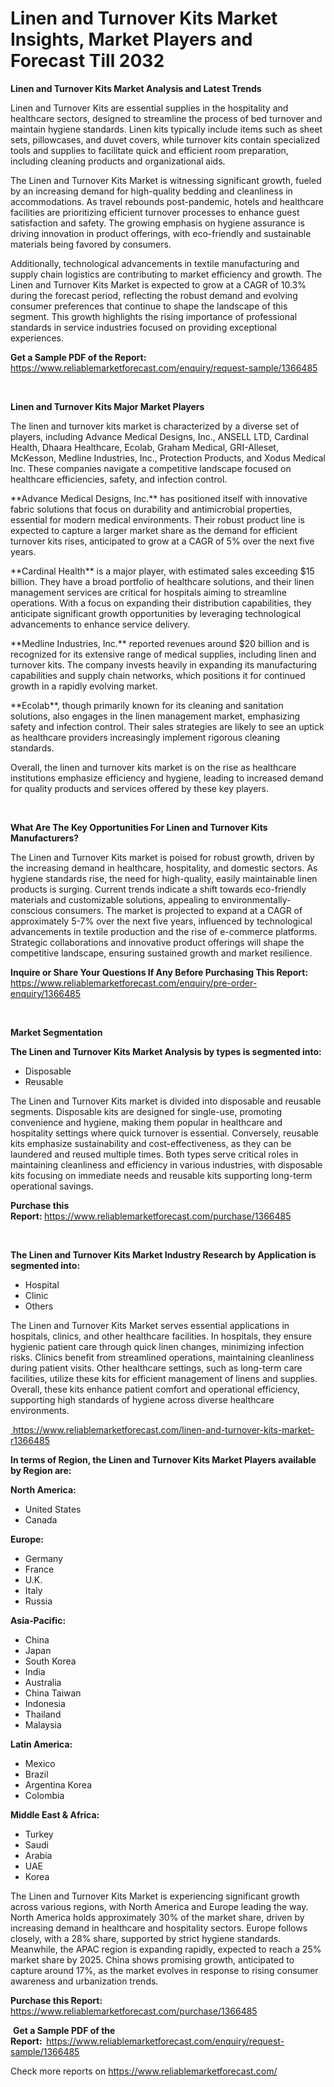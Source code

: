 <p><h1>Linen and Turnover Kits Market Insights, Market Players and Forecast Till 2032</h1></p><p><strong>Linen and Turnover Kits Market Analysis and Latest Trends</strong></p>
<p><p>Linen and Turnover Kits are essential supplies in the hospitality and healthcare sectors, designed to streamline the process of bed turnover and maintain hygiene standards. Linen kits typically include items such as sheet sets, pillowcases, and duvet covers, while turnover kits contain specialized tools and supplies to facilitate quick and efficient room preparation, including cleaning products and organizational aids.</p><p>The Linen and Turnover Kits Market is witnessing significant growth, fueled by an increasing demand for high-quality bedding and cleanliness in accommodations. As travel rebounds post-pandemic, hotels and healthcare facilities are prioritizing efficient turnover processes to enhance guest satisfaction and safety. The growing emphasis on hygiene assurance is driving innovation in product offerings, with eco-friendly and sustainable materials being favored by consumers.</p><p>Additionally, technological advancements in textile manufacturing and supply chain logistics are contributing to market efficiency and growth. The Linen and Turnover Kits Market is expected to grow at a CAGR of 10.3% during the forecast period, reflecting the robust demand and evolving consumer preferences that continue to shape the landscape of this segment. This growth highlights the rising importance of professional standards in service industries focused on providing exceptional experiences.</p></p>
<p><strong>Get a Sample PDF of the Report:&nbsp;</strong> <a href="https://www.reliablemarketforecast.com/enquiry/request-sample/1366485?utm_campaign=3567&utm_medium=2&utm_source=Github&utm_content=ia&utm_term=22032025&utm_id=linen-and-turnover-kits">https://www.reliablemarketforecast.com/enquiry/request-sample/1366485</a></p>
<p>&nbsp;</p>
<p><strong>Linen and Turnover Kits Major Market Players</strong></p>
<p><p>The linen and turnover kits market is characterized by a diverse set of players, including Advance Medical Designs, Inc., ANSELL LTD, Cardinal Health, Dhaara Healthcare, Ecolab, Graham Medical, GRI-Alleset, McKesson, Medline Industries, Inc., Protection Products, and Xodus Medical Inc. These companies navigate a competitive landscape focused on healthcare efficiencies, safety, and infection control.</p><p>**Advance Medical Designs, Inc.** has positioned itself with innovative fabric solutions that focus on durability and antimicrobial properties, essential for modern medical environments. Their robust product line is expected to capture a larger market share as the demand for efficient turnover kits rises, anticipated to grow at a CAGR of 5% over the next five years.</p><p>**Cardinal Health** is a major player, with estimated sales exceeding $15 billion. They have a broad portfolio of healthcare solutions, and their linen management services are critical for hospitals aiming to streamline operations. With a focus on expanding their distribution capabilities, they anticipate significant growth opportunities by leveraging technological advancements to enhance service delivery.</p><p>**Medline Industries, Inc.** reported revenues around $20 billion and is recognized for its extensive range of medical supplies, including linen and turnover kits. The company invests heavily in expanding its manufacturing capabilities and supply chain networks, which positions it for continued growth in a rapidly evolving market.</p><p>**Ecolab**, though primarily known for its cleaning and sanitation solutions, also engages in the linen management market, emphasizing safety and infection control. Their sales strategies are likely to see an uptick as healthcare providers increasingly implement rigorous cleaning standards.</p><p>Overall, the linen and turnover kits market is on the rise as healthcare institutions emphasize efficiency and hygiene, leading to increased demand for quality products and services offered by these key players.</p></p>
<p>&nbsp;</p>
<p><strong>What Are The Key Opportunities For Linen and Turnover Kits Manufacturers?</strong></p>
<p><p>The Linen and Turnover Kits market is poised for robust growth, driven by the increasing demand in healthcare, hospitality, and domestic sectors. As hygiene standards rise, the need for high-quality, easily maintainable linen products is surging. Current trends indicate a shift towards eco-friendly materials and customizable solutions, appealing to environmentally-conscious consumers. The market is projected to expand at a CAGR of approximately 5-7% over the next five years, influenced by technological advancements in textile production and the rise of e-commerce platforms. Strategic collaborations and innovative product offerings will shape the competitive landscape, ensuring sustained growth and market resilience.</p></p>
<p><strong>Inquire or Share Your Questions If Any Before Purchasing This Report:</strong> <a href="https://www.reliablemarketforecast.com/enquiry/pre-order-enquiry/1366485?utm_campaign=3567&utm_medium=2&utm_source=Github&utm_content=ia&utm_term=22032025&utm_id=linen-and-turnover-kits">https://www.reliablemarketforecast.com/enquiry/pre-order-enquiry/1366485</a></p>
<p>&nbsp;</p>
<p><strong>Market Segmentation</strong></p>
<p><strong>The Linen and Turnover Kits Market Analysis by types is segmented into:</strong></p>
<p><ul><li>Disposable</li><li>Reusable</li></ul></p>
<p><p>The Linen and Turnover Kits market is divided into disposable and reusable segments. Disposable kits are designed for single-use, promoting convenience and hygiene, making them popular in healthcare and hospitality settings where quick turnover is essential. Conversely, reusable kits emphasize sustainability and cost-effectiveness, as they can be laundered and reused multiple times. Both types serve critical roles in maintaining cleanliness and efficiency in various industries, with disposable kits focusing on immediate needs and reusable kits supporting long-term operational savings.</p></p>
<p><strong>Purchase this Report:&nbsp;</strong><a href="https://www.reliablemarketforecast.com/purchase/1366485?utm_campaign=3567&utm_medium=2&utm_source=Github&utm_content=ia&utm_term=22032025&utm_id=linen-and-turnover-kits">https://www.reliablemarketforecast.com/purchase/1366485</a></p>
<p>&nbsp;</p>
<p><strong>The Linen and Turnover Kits Market Industry Research by Application is segmented into:</strong></p>
<p><ul><li>Hospital</li><li>Clinic</li><li>Others</li></ul></p>
<p><p>The Linen and Turnover Kits Market serves essential applications in hospitals, clinics, and other healthcare facilities. In hospitals, they ensure hygienic patient care through quick linen changes, minimizing infection risks. Clinics benefit from streamlined operations, maintaining cleanliness during patient visits. Other healthcare settings, such as long-term care facilities, utilize these kits for efficient management of linens and supplies. Overall, these kits enhance patient comfort and operational efficiency, supporting high standards of hygiene across diverse healthcare environments.</p></p>
<p><a href="https://www.reliablemarketforecast.com/linen-and-turnover-kits-market-r1366485?utm_campaign=3567&utm_medium=2&utm_source=Github&utm_content=ia&utm_term=22032025&utm_id=linen-and-turnover-kits">&nbsp;https://www.reliablemarketforecast.com/linen-and-turnover-kits-market-r1366485</a></p>
<p><strong>In terms of Region, the Linen and Turnover Kits Market Players available by Region are:</strong></p>
<p>
    <p> <strong> North America: </strong>
        <ul>
            <li>United States</li>
            <li>Canada</li>
        </ul>
        </p> 
    <p> <strong> Europe: </strong>
        <ul>
            <li>Germany</li>
            <li>France</li>
            <li>U.K.</li>
            <li>Italy</li>
            <li>Russia</li>
        </ul>
        </p> 
    <p> <strong> Asia-Pacific: </strong>
        <ul>
            <li>China</li>
            <li>Japan</li>
            <li>South Korea</li>
            <li>India</li>
            <li>Australia</li>
            <li>China Taiwan</li>
            <li>Indonesia</li>
            <li>Thailand</li>
            <li>Malaysia</li>
        </ul>
        </p> 
    <p> <strong> Latin America: </strong>
        <ul>
            <li>Mexico</li>
            <li>Brazil</li>
            <li>Argentina Korea</li>
            <li>Colombia</li>
        </ul>
        </p> 
    <p> <strong> Middle East & Africa: </strong>
        <ul>
            <li>Turkey</li>
            <li>Saudi</li>
            <li>Arabia</li>
            <li>UAE</li>
            <li>Korea</li>
        </ul>
    </p>
    </p>
<p><p>The Linen and Turnover Kits Market is experiencing significant growth across various regions, with North America and Europe leading the way. North America holds approximately 30% of the market share, driven by increasing demand in healthcare and hospitality sectors. Europe follows closely, with a 28% share, supported by strict hygiene standards. Meanwhile, the APAC region is expanding rapidly, expected to reach a 25% market share by 2025. China shows promising growth, anticipated to capture around 17%, as the market evolves in response to rising consumer awareness and urbanization trends.</p></p>
<p><strong>Purchase this Report: </strong><a href="https://www.reliablemarketforecast.com/purchase/1366485?utm_campaign=3567&utm_medium=2&utm_source=Github&utm_content=ia&utm_term=22032025&utm_id=linen-and-turnover-kits">https://www.reliablemarketforecast.com/purchase/1366485</a></p>
<p>&nbsp;<strong>Get a Sample PDF of the Report:&nbsp;&nbsp;</strong><a href="https://www.reliablemarketforecast.com/enquiry/request-sample/1366485?utm_campaign=3567&utm_medium=2&utm_source=Github&utm_content=ia&utm_term=22032025&utm_id=linen-and-turnover-kits">https://www.reliablemarketforecast.com/enquiry/request-sample/1366485</a></p>
<p><strong></strong></p>
<p>Check more reports on <a href="https://www.reliablemarketforecast.com/?utm_campaign=3567&utm_medium=2&utm_source=Github&utm_content=ia&utm_term=22032025&utm_id=linen-and-turnover-kits">https://www.reliablemarketforecast.com/</a></p>